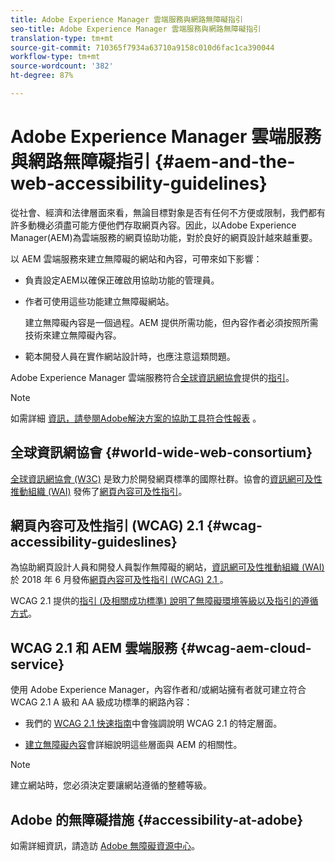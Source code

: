 ```yaml
---
title: Adobe Experience Manager 雲端服務與網路無障礙指引
seo-title: Adobe Experience Manager 雲端服務與網路無障礙指引
translation-type: tm+mt
source-git-commit: 710365f7934a63710a9158c010d6fac1ca390044
workflow-type: tm+mt
source-wordcount: '382'
ht-degree: 87%

---
```



# Adobe Experience Manager 雲端服務與網路無障礙指引 {#aem-and-the-web-accessibility-guidelines}

從社會、經濟和法律層面來看，無論目標對象是否有任何不方便或限制，我們都有許多動機必須盡可能方便他們存取網頁內容。因此，以Adobe Experience Manager(AEM)為雲端服務的網頁協助功能，對於良好的網頁設計越來越重要。

以 AEM 雲端服務來建立無障礙的網站和內容，可帶來如下影響：

* 負責設定AEM以確保正確啟用協助功能的管理員。

* 作者可使用這些功能建立無障礙網站。

   建立無障礙內容是一個過程。AEM 提供所需功能，但內容作者必須按照所需技術來建立無障礙內容。

* 範本開發人員在實作網站設計時，也應注意這類問題。

Adobe Experience Manager 雲端服務符合[全球資訊網協會](#world-wide-web-consortium)提供的[指引](#wcag-accessibility-guideslines)。

>[!NOTE]
>
> 如需詳細 [資訊，請參閱Adobe解決方案的協助工具符合性報表](https://www.adobe.com/accessibility/compliance.html) 。

## 全球資訊網協會 {#world-wide-web-consortium}

[全球資訊網協會 (W3C)](https://www.w3.org/) 是致力於開發網頁標準的國際社群。協會的[資訊網可及性推動組織 (WAI)](https://www.w3.org/WAI/) 發佈了[網頁內容可及性指引](#wcag-accessibility-guidelines)。

## 網頁內容可及性指引 (WCAG) 2.1 {#wcag-accessibility-guideslines}

為協助網頁設計人員和開發人員製作無障礙的網站，[資訊網可及性推動組織 (WAI)](https://www.w3.org/WAI/) 於 2018 年 6 月發佈[網頁內容可及性指引 (WCAG) 2.1 ](https://www.w3.org/TR/WCAG/)。

WCAG 2.1 提供的[指引 (及相關成功標準) 說明了無障礙環境等級以及指引的遵循方式](https://www.w3.org/TR/WCAG/#conformance)。

## WCAG 2.1 和 AEM 雲端服務 {#wcag-aem-cloud-service}

使用 Adobe Experience Manager，內容作者和/或網站擁有者就可建立符合 WCAG 2.1 A 級和 AA 級成功標準的網路內容：

* 我們的 [WCAG 2.1 快速指南](/help/onboarding/accessibility/quick-guide-wcag.md)中會強調說明 WCAG 2.1 的特定層面。

* [建立無障礙內容](/help/sites-cloud/authoring/fundamentals/accessible-content.md)會詳細說明這些層面與 AEM 的相關性。

>[!NOTE]
> 
>建立網站時，您必須決定要讓網站遵循的整體等級。

<!--
* [Configuring the Rich Text Editor for Producing Accessible Sites](/help/sites-administering/rte-accessible-content.md)
  Guidelines on how administrators can configure AEM for producing accessible content.
-->

<!--
* [Creating Accessible Adaptive Forms](/help/forms/using/creating-accessible-adaptive-forms.md)
  Adobe Experience Manager (AEM) includes a number of features and capabilities that enhance the usability of adaptive forms for users with different abilities. The solution also assists form authors in creating accessible adaptive forms.
-->

## Adobe 的無障礙措施 {#accessibility-at-adobe}

如需詳細資訊，請造訪 [Adobe 無障礙資源中心](https://www.adobe.com/accessibility/)。



